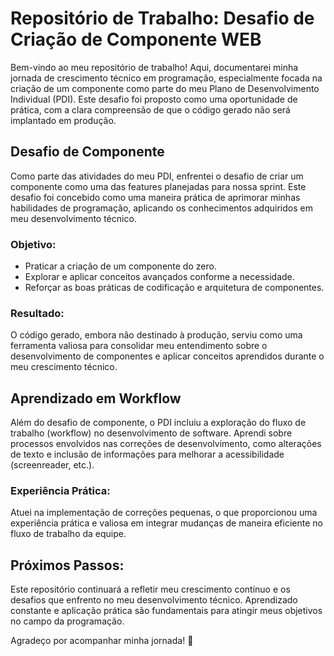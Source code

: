 # Repositório de Trabalho: Desafio de Criação de Componente WEB

Bem-vindo ao meu repositório de trabalho! Aqui, documentarei minha jornada de crescimento técnico em programação, especialmente focada na criação de um componente como parte do meu Plano de Desenvolvimento Individual (PDI). Este desafio foi proposto como uma oportunidade de prática, com a clara compreensão de que o código gerado não será implantado em produção.

## Desafio de Componente

Como parte das atividades do meu PDI, enfrentei o desafio de criar um componente como uma das features planejadas para nossa sprint. Este desafio foi concebido como uma maneira prática de aprimorar minhas habilidades de programação, aplicando os conhecimentos adquiridos em meu desenvolvimento técnico.

### Objetivo:
- Praticar a criação de um componente do zero.
- Explorar e aplicar conceitos avançados conforme a necessidade.
- Reforçar as boas práticas de codificação e arquitetura de componentes.

### Resultado:
O código gerado, embora não destinado à produção, serviu como uma ferramenta valiosa para consolidar meu entendimento sobre o desenvolvimento de componentes e aplicar conceitos aprendidos durante o meu crescimento técnico.

## Aprendizado em Workflow

Além do desafio de componente, o PDI incluiu a exploração do fluxo de trabalho (workflow) no desenvolvimento de software. Aprendi sobre processos envolvidos nas correções de desenvolvimento, como alterações de texto e inclusão de informações para melhorar a acessibilidade (screenreader, etc.).

### Experiência Prática:
Atuei na implementação de correções pequenas, o que proporcionou uma experiência prática e valiosa em integrar mudanças de maneira eficiente no fluxo de trabalho da equipe.

## Próximos Passos:
Este repositório continuará a refletir meu crescimento contínuo e os desafios que enfrento no meu desenvolvimento técnico. Aprendizado constante e aplicação prática são fundamentais para atingir meus objetivos no campo da programação.

Agradeço por acompanhar minha jornada! 🚀
